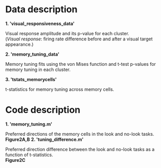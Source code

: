 <!DOCTYPE html>
<html>
    
<head>
    <h1>Data description</h1>
</head>

<body> 
<b>1. 'visual_responsiveness_data'</b>
<p>Visual response amplitude and its p-value for each cluster.<br>
(<i>Visual response</i>: firing rate difference before and after a visual target appearance.)</p>
</body>   

<body> 
<b>2. 'memory_tuning_data'</b>
<p>Memory tuning fits using the von Mises function and t-test p-values for memory tuning in each cluster.</p>
</body>

<body>     
<b>3. 'tstats_memorycells'</b>
<p>t-statistics for memory tuning across memory cells.</p>
</body>

<head>
    <h1>Code description</h1>
</head>

<body> 
<b>1. 'memory_tuning.m'</b>
<p>Preferred directions of the memory cells in the look and no-look tasks.<br>
<b>Figure2A,B</b>
</body>   

<body> 
<b>2. 'tuning_difference.m'</b>
<p>Preferred direction difference between the look and no-look tasks as a function of t-statistics.<br>
<b>Figure2C</b>
</body>   

</html>
